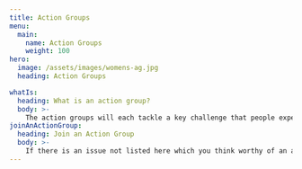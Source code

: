 ```yaml
---
title: Action Groups
menu:
  main:
    name: Action Groups
    weight: 100
hero:
  image: /assets/images/womens-ag.jpg
  heading: Action Groups

whatIs:
  heading: What is an action group?
  body: >-
    The action groups will each tackle a key challenge that people experiencing homelessness regularly face, such as access to mental health support, emergency accommodation, and employment. Each group will include people who have experienced homelessness, as well as those who have relevant skills or professional expertise.
joinAnActionGroup:
  heading: Join an Action Group
  body: >-
    If there is an issue not listed here which you think worthy of an action group, please email your suggestions to [actiongroups@streetsupport.net](actiongroups@streetsupport.net).
---
```

